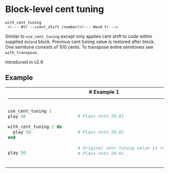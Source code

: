 # Block-level cent tuning

```
with_cent_tuning 
 <!--- #tr -->cent_shift (number)<!--- #end tr -->
```


Similar to `use_cent_tuning` except only applies cent shift to code within supplied `do`/`end` block. Previous cent tuning value is restored after block. One semitone consists of 100 cents. To transpose entire semitones see `with_transpose`.

Introduced in v2.9

## Example

<table class="examples">
<tr>
<th colspan="2" class="even head"># Example 1 ──────────────────────────────────────────────────────</th>
</tr>
<tr>
<td class="even">

```ruby
use_cent_tuning 1
play 50

with_cent_tuning 2 do
  play 50
end


play 50



```

</td>
<td class="even">

<!--- #tr -->
```ruby
 
# Plays note 50.01
 
 
# Plays note 50.02
 
 
# Original cent tuning value is restored
# Plays note 50.01



```
<!--- #end tr -->

</td>
</tr>
</table>

